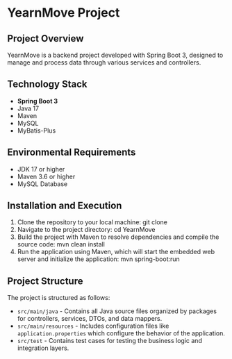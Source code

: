 # YearnMove Project

## Project Overview
YearnMove is a backend project developed with Spring Boot 3, designed to manage and process data through various services and controllers.

## Technology Stack
- **Spring Boot 3**
- Java 17
- Maven
- MySQL
- MyBatis-Plus

## Environmental Requirements
- JDK 17 or higher
- Maven 3.6 or higher
- MySQL Database

## Installation and Execution
1. Clone the repository to your local machine:
git clone 
2. Navigate to the project directory:
cd YearnMove
3. Build the project with Maven to resolve dependencies and compile the source code:
mvn clean install
4. Run the application using Maven, which will start the embedded web server and initialize the application:
mvn spring-boot:run

## Project Structure
The project is structured as follows:
- `src/main/java` - Contains all Java source files organized by packages for controllers, services, DTOs, and data mappers.
- `src/main/resources` - Includes configuration files like `application.properties` which configure the behavior of the application.
- `src/test` - Contains test cases for testing the business logic and integration layers.


